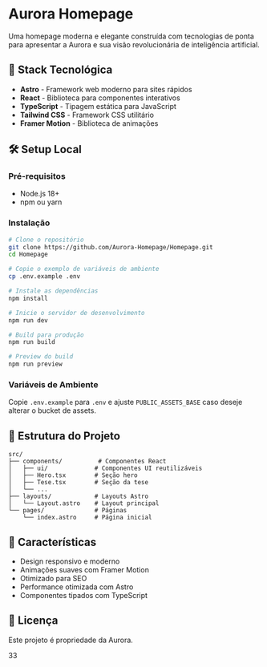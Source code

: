 # Aurora Homepage

Uma homepage moderna e elegante construída com tecnologias de ponta para apresentar a Aurora e sua visão revolucionária de inteligência artificial.

## 🚀 Stack Tecnológica

- **Astro** - Framework web moderno para sites rápidos
- **React** - Biblioteca para componentes interativos
- **TypeScript** - Tipagem estática para JavaScript
- **Tailwind CSS** - Framework CSS utilitário
- **Framer Motion** - Biblioteca de animações

## 🛠️ Setup Local

### Pré-requisitos
- Node.js 18+ 
- npm ou yarn

### Instalação

```bash
# Clone o repositório
git clone https://github.com/Aurora-Homepage/Homepage.git
cd Homepage

# Copie o exemplo de variáveis de ambiente
cp .env.example .env

# Instale as dependências
npm install

# Inicie o servidor de desenvolvimento
npm run dev

# Build para produção
npm run build

# Preview do build
npm run preview
```

### Variáveis de Ambiente

Copie `.env.example` para `.env` e ajuste `PUBLIC_ASSETS_BASE` caso deseje alterar o bucket de assets.

## 📁 Estrutura do Projeto

```
src/
├── components/          # Componentes React
│   ├── ui/             # Componentes UI reutilizáveis
│   ├── Hero.tsx        # Seção hero
│   ├── Tese.tsx        # Seção da tese
│   └── ...
├── layouts/            # Layouts Astro
│   └── Layout.astro    # Layout principal
└── pages/              # Páginas
    └── index.astro     # Página inicial
```

## 🎨 Características

- Design responsivo e moderno
- Animações suaves com Framer Motion
- Otimizado para SEO
- Performance otimizada com Astro
- Componentes tipados com TypeScript

## 📄 Licença

Este projeto é propriedade da Aurora.

33
